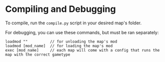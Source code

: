 # Compiling and Debugging
To compile, run the `compile.py` script in your desired map's folder.

For debugging, you can use these commands, but must be ran separately:
```
loadmod "" 			// for unloading the map's mod
loadmod [mod_name] 	// for loading the map's mod
exec [mod_name] 	// each map will come with a config that runs the map with the correct gametype
```